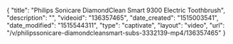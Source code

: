 {
    "title": "Philips Sonicare DiamondClean Smart 9300 Electric Toothbrush",
    "description": "",
    "videoid": "136357465",
    "date_created": "1515003541",
    "date_modified": "1515544311",
    "type": "captivate",
    "layout": "video",
    "url": "\/v\/philipssonicare-diamondcleansmart-subs-3332139-mp4\/136357465"
}
